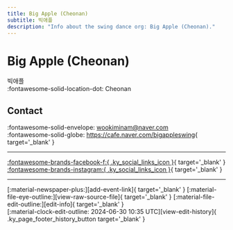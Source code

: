 ```yaml
---
title: Big Apple (Cheonan)
subtitle: 빅애플
description: "Info about the swing dance org: Big Apple (Cheonan)."
---
```


# Big Apple (Cheonan)

빅애플  
:fontawesome-solid-location-dot: Cheonan  


## Contact

:fontawesome-solid-envelope: <wookiminam@naver.com>  
:fontawesome-solid-globe: <https://cafe.naver.com/bigappleswing>{ target='_blank' }  

---

 [:fontawesome-brands-facebook-f:{ .ky_social_links_icon }](https://www.facebook.com/cabigapple){ target='_blank' } [:fontawesome-brands-instagram:{ .ky_social_links_icon }](https://instagram.com/bigappleswing){ target='_blank' }

---

<div class="ky_page_footer" markdown>
<div class="ky_page_footer_trailing" markdown="span">
[:material-newspaper-plus:][add-event-link]{ target='_blank' }
[:material-file-eye-outline:][view-raw-source-file]{ target='_blank' }
[:material-file-edit-outline:][edit-info]{ target='_blank' }
</div>
<div class="ky_page_footer_leading" markdown="span">
[:material-clock-edit-outline: 2024-06-30 10:35 UTC][view-edit-history]{ .ky_page_footer_history_button target='_blank' }
</div>
</div>

[add-event-link]: https://github.com/swingdance/events/issues/new?assignees=&labels=add+event&projects=&template=02-add_entity.yml&title=%5Bkr%5D%20%3CName%3E&region=kr&province=Cheonan&city=Cheonan&org_id=big-apple-cheonan "Add Event"
[view-raw-source-file]: https://github.com/swingdance/orgs/blob/main/kr/big-apple-cheonan.json "View Raw Source File"
[edit-info]: https://github.com/swingdance/orgs/issues/new?assignees=&labels=update+org&projects=&template=03-update_entity.yml&title=%5Bkr%5D%20Big%20Apple%20%28Cheonan%29&region=kr&id=big-apple-cheonan&name=Big%20Apple%20%28Cheonan%29 "Edit Info"

[view-edit-history]: https://github.com/swingdance/orgs/commits/main/kr/big-apple-cheonan.json "View Edit History"
